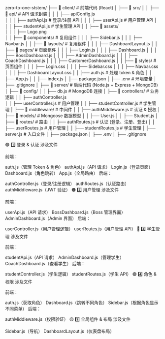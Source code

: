 zero-to-one-ststem/
├── 📂 client/         # 前端代码 (React)
│   ├── 📂 src/
│   │   ├── 📂 api/                 # API 请求封装
│   │   │   ├── apiConfig.js          
│   │   │   ├── authApi.js          # 登录/注册 API
│   │   │   ├── userApi.js          # 用户管理 API
│   │   │   ├── studentApi.js       # 学生管理 API
│   │   ├── 📂 assets/               
│   │   │   ├── Logo.png      
│   │   ├── 📂 components/          # 复用组件
│   │   │   ├── Sidebar.js
│   │   │   ├── Navbar.js
│   │   ├── 📂 layouts/          # 复用组件
│   │   │   ├── DashboardLayout.js
│   │   ├── 📂 pages/               # 页面组件
│   │   │   ├── Login.js
│   │   │   ├── Dashboard.js
│   │   │   ├── BossDashboard.js
│   │   │   ├── AdminDashboard.js
│   │   │   ├── CoachDashboard.js
│   │   │   ├── CustomerDashboard.js
│   │   ├── 📂 styles/               # 页面组件
│   │   │   ├── Login.css
│   │   │   ├── Sidebar.css
│   │   │   ├── Navbar.css
│   │   │   ├── DashboardLayout.css
│   │   ├── auth.js             # 处理 token & 角色
│   │   ├── App.js
│   │   ├── index.js
│   ├── package.json
│   ├── .env                        # 环境变量
│   ├── .gitignore
│
├── 📂 server/         # 后端代码 (Node.js + Express + MongoDB)
│   ├── 📂 config/
│   │   ├── db.js                   # MongoDB 连接
│   ├── 📂 controllers/             # 业务逻辑
│   │   ├── authController.js      
│   │   ├── userController.js       # 用户管理
│   │   ├── studentController.js    # 学生管理
│   ├── 📂 middleware/              # 中间件
│   │   ├── authMiddleware.js       # 认证 & 授权
│   ├── 📂 models/                  # Mongoose 数据模型
│   │   ├── User.js
│   │   ├── Student.js
│   ├── 📂 routes/                  # 路由
│   │   ├── authRoutes.js           # 认证 (登录、注册、登出)
│   │   ├── userRoutes.js           # 用户管理
│   │   ├── studentRoutes.js        # 学生管理
│   ├── server.js                   # 入口文件
│   ├── package.json
│   ├── .env
│   ├── .gitignore

🟢 1️⃣ 登录 & 认证
涉及文件

前端：

auth.js（管理 Token & 角色）
authApi.js（API 请求）
Login.js（登录页面）
Dashboard.js（角色跳转）
App.js（全局路由）
后端：

authController.js（登录/注册逻辑）
authRoutes.js（认证路由）
authMiddleware.js（JWT 验证）
🟠 2️⃣ 用户管理
涉及文件

前端：

userApi.js（API 请求）
BossDashboard.js（Boss 管理界面）
AdminDashboard.js（Admin 界面）
后端：

userController.js（用户管理逻辑）
userRoutes.js（用户管理 API）
🔵 3️⃣ 学生管理
涉及文件

前端：

studentApi.js（API 请求）
AdminDashboard.js（管理学生）
CoachDashboard.js（查看学生）
后端：

studentController.js（学生逻辑）
studentRoutes.js（学生 API）
🟣 4️⃣ 角色 & 权限
涉及文件

前端：

auth.js（获取角色）
Dashboard.js（跳转不同角色）
Sidebar.js（根据角色显示不同菜单）
后端：

authMiddleware.js（权限验证）
🟡 5️⃣ 全局组件 & 布局
涉及文件

Sidebar.js（导航）
DashboardLayout.js（仪表盘布局）